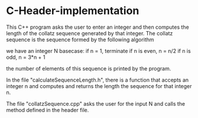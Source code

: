 # C-Header-implementation

This C++ program asks the user to enter an integer and then computes the length of the collatz sequence generated by that integer.
The collatz sequence is the sequence formed by the following algorithm

we have an integer N
basecase: if n = 1, terminate
if n is even, n = n/2
if n is odd, n = 3*n + 1

the number of elements of this sequence is printed by the program.

In the file "calculateSequenceLength.h", there is a function that accepts an integer n and computes and returns the length the sequence for that integer n.

The file "collatzSequence.cpp" asks the user for the input N and calls the method defined in the header file.

